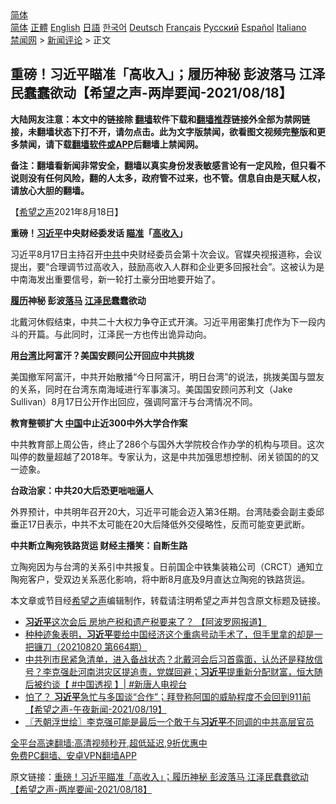  <!-- 面包屑导航 --> <div class="breadcrumb"><!-- GTranslate: https://gtranslate.io/ -->  <div class="switcher notranslate">  <div class="selected">  <a href="#" onclick="return false;"> 简体</a>  </div>  <div class="option">  <a href="https://www.bannedbook.org" onclick="doGTranslate('zh-CN|zh-CN');jQuery('div.switcher div.selected a').html(jQuery(this).html());return false;" title="简体中文" class="nturl selected"> 简体</a>  <a href="https://www.bannedbook.org/zh-tw/" onclick="doGTranslate('zh-CN|zh-TW');jQuery('div.switcher div.selected a').html(jQuery(this).html());return false;" title="繁體中文" class="nturl"> 正體</a>  <a href="https://www.bannedbook.org/en/" onclick="doGTranslate('zh-CN|en');jQuery('div.switcher div.selected a').html(jQuery(this).html());return false;" title="English" class="nturl"> English</a>  <a href="https://www.bannedbook.org/ja/" onclick="doGTranslate('zh-CN|ja');jQuery('div.switcher div.selected a').html(jQuery(this).html());return false;" title="日本語" class="nturl"> 日語</a>  <a href="https://www.bannedbook.org/ko/" onclick="doGTranslate('zh-CN|ko');jQuery('div.switcher div.selected a').html(jQuery(this).html());return false;" title="한국어" class="nturl"> 한국어</a>  <a href="https://www.bannedbook.org/de/" onclick="doGTranslate('zh-CN|de');jQuery('div.switcher div.selected a').html(jQuery(this).html());return false;" title="Deutsch" class="nturl"> Deutsch</a>  <a href="https://www.bannedbook.org/fr/" onclick="doGTranslate('zh-CN|fr');jQuery('div.switcher div.selected a').html(jQuery(this).html());return false;" title="Français" class="nturl"> Français</a>  <a href="https://www.bannedbook.org/ru/" onclick="doGTranslate('zh-CN|ru');jQuery('div.switcher div.selected a').html(jQuery(this).html());return false;" title="Русский" class="nturl"> Русский</a>  <a href="https://www.bannedbook.org/es/" onclick="doGTranslate('zh-CN|es');jQuery('div.switcher div.selected a').html(jQuery(this).html());return false;" title="Español" class="nturl"> Español</a>  <a href="https://www.bannedbook.org/it/" onclick="doGTranslate('zh-CN|it');jQuery('div.switcher div.selected a').html(jQuery(this).html());return false;" title="Italiano" class="nturl"> Italiano</a>  </div>  </div>      <div class='breadcrumb-sub'><!-- Breadcrumb NavXT 6.3.0 --> <a href="https://www.bannedbook.org/" class="home">禁闻网</a> &gt; <a href="https://www.bannedbook.org/bnews/comments/" class="category">新闻评论</a> &gt; 正文</div></div><h2>重磅！习近平瞄准「高收入」；履历神秘 彭波落马 江泽民蠢蠢欲动【希望之声-两岸要闻-2021/08/18】</h2> <p class="notice"><b>大陆网友注意：本文中的链接除 <a href="https://github.com/bannedbook/fanqiang" >翻墙</a>软件下载和<a href="https://github.com/killgcd/justmysocks/blob/master/README.md">翻墙推荐</a>链接外全部为禁网链接，未翻墙状态下打不开，请勿点击。此为文字版禁闻，欲看图文视频完整版和更多禁闻，请下载<a href="https://github.com/bannedbook/fanqiang">翻墙软件或APP</a>后翻墙上禁闻网。</p><p>备注：翻墙看新闻非常安全，翻墙以真实身份发表敏感言论有一定风险，但只看不说则没有任何风险，翻的人太多，政府管不过来，也不管。信息自由是天赋人权，请放心大胆的翻墙。</b></p>  <div class="entry"> <p>【<span class='wp_keywordlink_affiliate'><a href="https://www.soundofhope.org" title="希望之声" target="_blank">希望之声</a></span>2021年8月18日】</p> <p><strong>重磅！<a href="https://www.bannedbook.org/bnews/tag/%e4%b9%a0%e8%bf%91%e5%b9%b3/" class="st_tag internal_tag" rel="tag" title="标签 习近平 下的日志">习近平</a>中央财经委发话 <a href="https://www.bannedbook.org/bnews/tag/%E7%9E%84%E5%87%86/" class="st_tag internal_tag" rel="tag" title="标签 瞄准 下的日志">瞄准</a>「<a href="https://www.bannedbook.org/bnews/tag/%E9%AB%98%E6%94%B6%E5%85%A5/" class="st_tag internal_tag" rel="tag" title="标签 高收入 下的日志">高收入</a>」</strong></p> <p>习近平8月17日主持召开<a href="https://www.bannedbook.org/bnews/tag/%e4%b8%ad%e5%85%b1/" class="st_tag internal_tag" rel="tag" title="标签 中共 下的日志">中共</a>中央财经委员会第十次会议。官媒央视报道称，会议提出，要“合理调节过高收入，鼓励高收入人群和企业更多回报社会”。这被认为是中南海发出重要信号，新一轮打土豪分田地要开始了。</p> <p><strong><a href="https://www.bannedbook.org/bnews/tag/%E5%B1%A5%E5%8E%86/" class="st_tag internal_tag" rel="tag" title="标签 履历 下的日志">履历</a>神秘 彭波<a href="https://www.bannedbook.org/bnews/tag/%E8%90%BD%E9%A9%AC/" class="st_tag internal_tag" rel="tag" title="标签 落马 下的日志">落马</a> <a href="https://www.bannedbook.org/bnews/tag/%e6%b1%9f%e6%b3%bd%e6%b0%91/" class="st_tag internal_tag" rel="tag" title="标签 江泽民 下的日志">江泽民</a>蠢蠢欲动</strong></p>  <p>北戴河休假结束，中共二十大权力争夺正式开演。习近平用密集打虎作为下一段内斗的开篇。与此同时，江泽民一方也传出诡异动向。</p> <p><strong>用<a href="https://www.bannedbook.org/bnews/tag/%e5%8f%b0%e6%b9%be/" class="st_tag internal_tag" rel="tag" title="标签 台湾 下的日志">台湾</a>比阿富汗？美国安顾问公开回应中共挑拨</strong></p> <p>美国撤军阿富汗，中共开始散播“今日阿富汗，明日台湾”的说法，挑拨美国与盟友的关系，同时在台湾东南海域进行军事演习。美国国安顾问苏利文（Jake Sullivan）8月17日公开作出回应，强调阿富汗与台湾情况不同。</p> <p><strong>教育整顿扩大 <span class='wp_keywordlink_affiliate'><a href="https://www.bannedbook.org/" title="中国" target="_blank">中国</a></span>中止近300中外大学合作案</strong></p>  <p>中共教育部上周公告，终止了286个与国外大学院校合作办学的机构与项目。这次叫停的数量超越了2018年。专家认为，这是中共加强思想控制、闭关锁国的的又一迹象。</p> <p><strong>台政治家：中共20大后恐更咄咄逼人</strong></p> <p>外界预计，中共明年召开20大，习近平可能会迈入第3任期。台湾陆委会副主委邱垂正17日表示，中共不太可能在20大后降低外交侵略性，反而可能变更武断。</p> <p><strong>中共断立陶宛铁路货运 财经主播笑：自断生路</strong></p>  <p>立陶宛因为与台湾的关系引中共报复。日前国企中铁集装箱公司（CRCT）通知立陶宛客户，受双边关系恶化影响，将中断8月底及9月直达立陶宛的铁路货运。</p> <p>本文章或节目经<a href="https://www.bannedbook.org/bnews/tag/%e5%b8%8c%e6%9c%9b%e4%b9%8b%e5%a3%b0/" class="st_tag internal_tag" rel="tag" title="标签 希望之声 下的日志">希望之声</a>编辑制作，转载请注明希望之声并包含原文标题及链接。 </p> <ul class='op-related-articles' title='相关阅读'> <li><a href='https://www.bannedbook.org/bnews/topimagenews/20210820/1609800.html' target='_blank'><b>习近平</b>这次会后 房地产税和遗产税要来了？ 【阿波罗网报道】</a></li> <li><a href='https://www.bannedbook.org/bnews/bannedvideo/20210820/1609788.html' target='_blank'>种种迹象表明，<b>习近平</b>要给中国经济这个重病号动手术了，但手里拿的却是一把镰刀（20210820 第664期）</a></li> <li><a href='https://www.bannedbook.org/bnews/bannedvideo/20210820/1609753.html' target='_blank'>中共列市民紧急清单，进入备战状态？北戴河会后习首露面，认怂还是释放信号？李克强赴河南洪灾区提追责，党媒回避；<b>习近平</b>提重新分配财富，恒大随后被约谈【 #中国透视 】| #新唐人电视台</a></li> <li><a href='https://www.bannedbook.org/bnews/comments/20210820/1609725.html' target='_blank'>怕了？ <b>习近平</b>急忙与多国谈“合作”；拜登称阿国的威胁程度不会回到911前【希望之声-午夜新闻-2021/08/19】</a></li> <li><a href='https://www.bannedbook.org/bnews/ssgc/20210820/1609666.html' target='_blank'>〖兲朝浮世绘〗李克强可能是最后一个敢于与<b>习近平</b>不同调的中共高层官员</a></li> </ul> <p class="texttj"> <a href="https://github.com/bannedbook/fanqiang/wiki/V2ray%E6%9C%BA%E5%9C%BA" target="_blank">全平台高速翻墙:高清视频秒开,超低延迟,9折优惠中</a><br/> <a href="https://github.com/bannedbook/fanqiang/wiki/%E7%A6%81%E9%97%BB%E7%BD%91%E5%AE%89%E5%8D%93%E7%BF%BB%E5%A2%99%E6%96%B0%E9%97%BBAPP" target="_blank">免费PC翻墙、安卓VPN翻墙APP</a></p><p>原文链接：<a class="src_link"  href="https://www.soundofhope.org/post/536453" target="_blank">重磅！习近平瞄准「高收入」；履历神秘 彭波落马 江泽民蠢蠢欲动【希望之声-两岸要闻-2021/08/18】</a></p> <a name='sharetosocial'></a>  <div style="margin-bottom:5px;padding-bottom:5px;clear:both"> <div id="archive-pix-1" class="banner-ads"> <!-- AuctionX Display platform tag START --> <div id="26318x728x90x621x_ADSLOT2" clicktrack="%%CLICK_URL_ESC%%"></div> <!-- AuctionX Display platform tag END --> </div> <div id="archive-pix-2" class="banner-ads"> <!-- AuctionX Display platform tag START --> <div id="26315x300x250x621x_ADSLOT2" clicktrack="%%CLICK_URL_ESC%%"></div> <!-- AuctionX Display platform tag END --> </div> </div>  <div id="archive-pix-1" class="banner-ads"> <!-- AuctionX Display platform tag START --> <div id="26318x728x90x621x_ADSLOT3" clicktrack="%%CLICK_URL_ESC%%"></div> <!-- AuctionX Display platform tag END --> </div> </div><!--END ENTRY--> 
